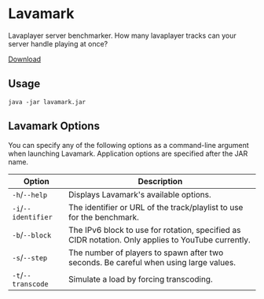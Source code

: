 # Lavamark
Lavaplayer server benchmarker. How many lavaplayer tracks can your server handle playing at once?

[Download](../../releases)

## Usage
```
java -jar lavamark.jar
```

## Lavamark Options
You can specify any of the following options as a command-line argument when launching Lavamark.
Application options are specified after the JAR name.

| Option              | Description                                                                                        |
|---------------------|----------------------------------------------------------------------------------------------------|
| `-h`/`--help`       | Displays Lavamark's available options.                                                             |
| `-i`/`--identifier` | The identifier or URL of the track/playlist to use for the benchmark.                              |
| `-b`/`--block`      | The IPv6 block to use for rotation, specified as CIDR notation. Only applies to YouTube currently. |
| `-s`/`--step`       | The number of players to spawn after two seconds. Be careful when using large values.              |
| `-t`/`--transcode`  | Simulate a load by forcing transcoding.                                                            |

